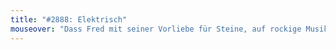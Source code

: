 ```yaml
---
title: "#2888: Elektrisch"
mouseover: "Dass Fred mit seiner Vorliebe für Steine, auf rockige Musik steht, sollte nicht überraschen."
---
```


